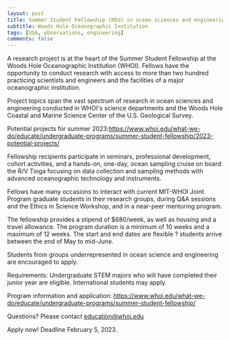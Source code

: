 ```yaml
---
layout: post
title: Summer Student Fellowship (REU) in ocean sciences and engineering (Woods Hole, Massachusetts)
subtitle: Woods Hole Oceanographic Institution
tags: [USA, observations, engineering]
comments: false
---
```

A research project is at the heart of the Summer Student Fellowship at the Woods Hole Oceanographic Institution (WHOI). Fellows have the opportunity to conduct research with access to more than two hundred practicing scientists and engineers and the facilities of a major oceanographic institution.

Project topics span the vast spectrum of research in ocean sciences and engineering conducted in WHOI's science departments and the Woods Hole Coastal and Marine Science Center of the U.S. Geological Survey.

Potential projects for summer 2023:https://www.whoi.edu/what-we-do/educate/undergraduate-programs/summer-student-fellowship/2023-potential-projects/

Fellowship recipients participate in seminars, professional development, cohort activities, and a hands-on, one-day, ocean sampling cruise on board the R/V Tioga focusing on data collection and sampling methods with advanced oceanographic technology and instruments.

Fellows have many occasions to interact with current MIT-WHOI Joint Program graduate students in their research groups, during Q&A sessions and the Ethics in Science Workshop, and in a near-peer mentoring program.

The fellowship provides a stipend of $680/week, as well as housing and a travel allowance. The program duration is a minimum of 10 weeks and a maximum of 12 weeks. The start and end dates are flexible ? students arrive between the end of May to mid-June.

Students from groups underrepresented in ocean science and engineering are encouraged to apply.

Requirements: Undergraduate STEM majors who will have completed their junior year are eligible. International students may apply.

Program information and application:
https://www.whoi.edu/what-we-do/educate/undergraduate-programs/summer-student-fellowship/

Questions? Please contact education@whoi.edu

Apply now! Deadline February 5, 2023.
